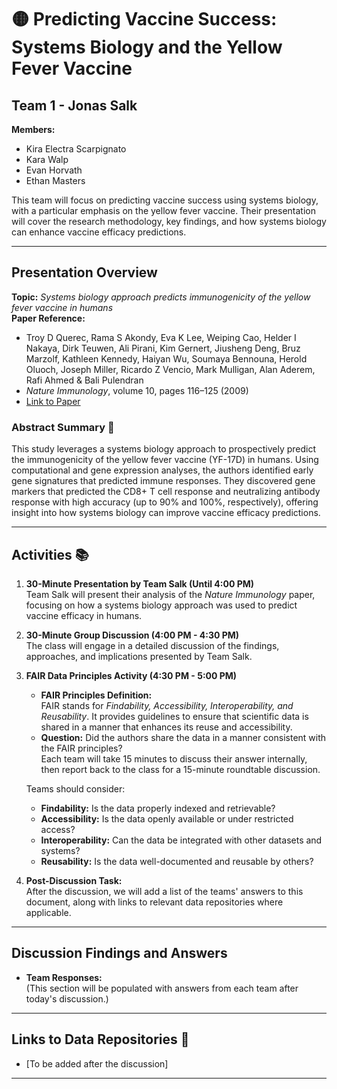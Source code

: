# 🟡 Predicting Vaccine Success: Systems Biology and the Yellow Fever Vaccine

## Team 1 - Jonas Salk

**Members:**
- Kira Electra Scarpignato  
- Kara Walp  
- Evan Horvath  
- Ethan Masters

This team will focus on predicting vaccine success using systems biology, with a particular emphasis on the yellow fever vaccine. Their presentation will cover the research methodology, key findings, and how systems biology can enhance vaccine efficacy predictions.

---

## Presentation Overview

**Topic:** *Systems biology approach predicts immunogenicity of the yellow fever vaccine in humans*  
**Paper Reference:**  
- Troy D Querec, Rama S Akondy, Eva K Lee, Weiping Cao, Helder I Nakaya, Dirk Teuwen, Ali Pirani, Kim Gernert, Jiusheng Deng, Bruz Marzolf, Kathleen Kennedy, Haiyan Wu, Soumaya Bennouna, Herold Oluoch, Joseph Miller, Ricardo Z Vencio, Mark Mulligan, Alan Aderem, Rafi Ahmed & Bali Pulendran  
- *Nature Immunology*, volume 10, pages 116–125 (2009)  
- [Link to Paper](https://doi.org/10.1038/ni.1688)

### Abstract Summary 📄

This study leverages a systems biology approach to prospectively predict the immunogenicity of the yellow fever vaccine (YF-17D) in humans. Using computational and gene expression analyses, the authors identified early gene signatures that predicted immune responses. They discovered gene markers that predicted the CD8+ T cell response and neutralizing antibody response with high accuracy (up to 90% and 100%, respectively), offering insight into how systems biology can improve vaccine efficacy predictions.

---

## Activities 📚

1. **30-Minute Presentation by Team Salk (Until 4:00 PM)**  
   Team Salk will present their analysis of the *Nature Immunology* paper, focusing on how a systems biology approach was used to predict vaccine efficacy in humans.

2. **30-Minute Group Discussion (4:00 PM - 4:30 PM)**  
   The class will engage in a detailed discussion of the findings, approaches, and implications presented by Team Salk.

3. **FAIR Data Principles Activity (4:30 PM - 5:00 PM)**  
   - **FAIR Principles Definition:**  
     FAIR stands for *Findability, Accessibility, Interoperability, and Reusability*. It provides guidelines to ensure that scientific data is shared in a manner that enhances its reuse and accessibility.  
   - **Question:** Did the authors share the data in a manner consistent with the FAIR principles?  
     Each team will take 15 minutes to discuss their answer internally, then report back to the class for a 15-minute roundtable discussion. 

   Teams should consider:
   - **Findability:** Is the data properly indexed and retrievable?
   - **Accessibility:** Is the data openly available or under restricted access?
   - **Interoperability:** Can the data be integrated with other datasets and systems?
   - **Reusability:** Is the data well-documented and reusable by others?

4. **Post-Discussion Task:**  
   After the discussion, we will add a list of the teams' answers to this document, along with links to relevant data repositories where applicable.

---

## Discussion Findings and Answers

- **Team Responses:**  
  (This section will be populated with answers from each team after today's discussion.)

---

## Links to Data Repositories 🔗

- [To be added after the discussion]

---
